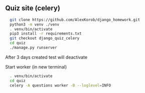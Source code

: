 ## Quiz site (celery)

```bash
  git clone https://github.com/AlexKorob/django_homework.git
  python3 -m venv ./venv
  . venv/bin/activate
  pip3 install -r requirements.txt
  git checkout django_quiz_celery
  cd quiz
  ./manage.py runserver
```

After 3 days created test will deactivate

Start worker (in new terminal)

```bash
  . venv/bin/activate
  cd quiz
  celery -A questions worker -B --loglevel=INFO
```

